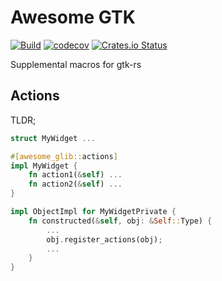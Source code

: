 # Awesome GTK

[![Build](https://github.com/andy128k/awesome-gtk/actions/workflows/build.yml/badge.svg)](https://github.com/andy128k/awesome-gtk/actions/workflows/build.yml)
[![codecov](https://codecov.io/gh/andy128k/awesome-gtk/branch/main/graph/badge.svg)](https://codecov.io/gh/andy128k/awesome-gtk)
[![Crates.io Status](https://img.shields.io/crates/v/awesome-glib.svg)](https://crates.io/crates/awesome-glib)

Supplemental macros for gtk-rs

## Actions

TLDR;

```rust
struct MyWidget ...

#[awesome_glib::actions]
impl MyWidget {
    fn action1(&self) ...
    fn action2(&self) ...
}

impl ObjectImpl for MyWidgetPrivate {
    fn constructed(&self, obj: &Self::Type) {
        ...
        obj.register_actions(obj);
        ...
    }
}
```
